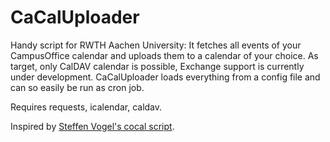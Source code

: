 # CaCalUploader

Handy script for RWTH Aachen University: It fetches all events of your CampusOffice calendar and uploads them to a
calendar of your choice. As target, only CalDAV calendar is possible, Exchange support is currently under development.
CaCalUploader loads everything from a config file and can so easily be run as cron job.

Requires requests, icalendar, caldav.

Inspired by [Steffen Vogel's cocal script](https://github.com/stv0g/snippets/blob/master/php/campus/cocal.php).
